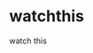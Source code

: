 watchthis
=========

watch this

























































































































































